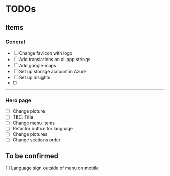 # TODOs

## Items

### General

- [ ] Change favicon with logo
- [ ] Add translations on all app strings
- [ ] Add google maps
- [ ] Set up storage account in Azure
- [ ] Set up insights
- [ ]

---

### Hero page

- [ ] Change picture
- [ ] TBC: Title
- [ ] Change menu items
- [ ] Refactor button for language
- [ ] Change pictures
- [ ] Change sections order

## To be confirmed

[ ] Language sign outside of menu on mobile
